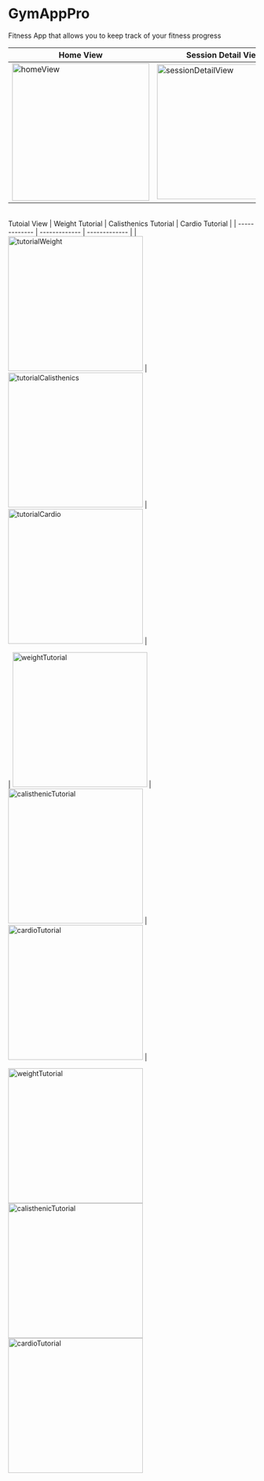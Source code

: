 # GymAppPro
Fitness App that allows you to keep track of your fitness progress

| Home View  | Session Detail View | New Exercise View | New Set View |
| ------------- | ------------- | ------------- |------------- |             
|  <img width="279" alt="homeView" src="https://user-images.githubusercontent.com/60410024/179602657-17920b4e-772a-4c91-971a-8171f144f019.png">  |  <img width="274" alt="sessionDetailView" src="https://user-images.githubusercontent.com/60410024/179603188-e481c158-2b44-449a-ac09-4a28a411d8a6.png">  | <img width="274" alt="newExerciseView" src="https://user-images.githubusercontent.com/60410024/179603440-67475282-146c-4e35-a102-7ccb3f6b38e1.png">  | <img width="274" alt="newSetView" src="https://user-images.githubusercontent.com/60410024/179613290-a79beda6-b432-40b0-9580-be3a047ff52c.png">|

<br>Tutoial View
| Weight Tutorial  | Calisthenics Tutorial | Cardio Tutorial |
| ------------- | ------------- | ------------- |
| <img width="274" alt="tutorialWeight" src="https://user-images.githubusercontent.com/60410024/179614165-ef89ab61-ccfe-4809-86d8-07422da51718.png">  | <img width="274" alt="tutorialCalisthenics" src="https://user-images.githubusercontent.com/60410024/179614168-25e50d2c-1bea-45fb-83fd-e55671eaade9.png">  | <img width="274" alt="tutorialCardio" src="https://user-images.githubusercontent.com/60410024/179614170-8e9e5311-3b5e-41dc-b2d8-4cc38bb84e31.png">  |

| <img width="274" alt="weightTutorial" src="https://user-images.githubusercontent.com/60410024/179616132-1926ce9f-9006-4af9-b87d-cc838752421d.png">  | <img width="274" alt="calisthenicTutorial" src="https://user-images.githubusercontent.com/60410024/179616133-603dec76-8f16-47de-a5ef-c592a985504b.png">  | <img width="274" alt="cardioTutorial" src="https://user-images.githubusercontent.com/60410024/179616138-09120adc-7650-456f-ae9c-7e05c918583e.png">  |





<img width="274" alt="weightTutorial" src="https://user-images.githubusercontent.com/60410024/179616132-1926ce9f-9006-4af9-b87d-cc838752421d.png">
<img width="274" alt="calisthenicTutorial" src="https://user-images.githubusercontent.com/60410024/179616133-603dec76-8f16-47de-a5ef-c592a985504b.png">
<img width="274" alt="cardioTutorial" src="https://user-images.githubusercontent.com/60410024/179616138-09120adc-7650-456f-ae9c-7e05c918583e.png">
